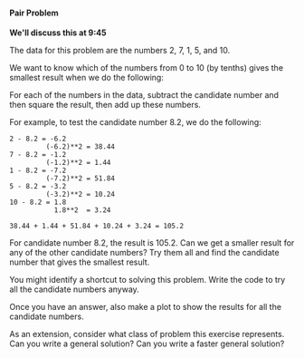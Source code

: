 #### Pair Problem

**We'll discuss this at 9:45**

The data for this problem are the numbers 2, 7, 1, 5, and 10.

We want to know which of the numbers from 0 to 10 (by tenths) gives the smallest result when we do the following:

For each of the numbers in the data, subtract the candidate number and then square the result, then add up these numbers.

For example, to test the candidate number 8.2, we do the following:

```
2 - 8.2 = -6.2
         (-6.2)**2 = 38.44
7 - 8.2 = -1.2
         (-1.2)**2 = 1.44
1 - 8.2 = -7.2
         (-7.2)**2 = 51.84
5 - 8.2 = -3.2
         (-3.2)**2 = 10.24
10 - 8.2 = 1.8
           1.8**2  = 3.24

38.44 + 1.44 + 51.84 + 10.24 + 3.24 = 105.2
```

For candidate number 8.2, the result is 105.2. Can we get a smaller result for any of the other candidate numbers? Try them all and find the candidate number that gives the smallest result.

You might identify a shortcut to solving this problem. Write the code to try all the candidate numbers anyway.

Once you have an answer, also make a plot to show the results for all the candidate numbers.

As an extension, consider what class of problem this exercise represents. Can you write a general solution? Can you write a faster general solution?
